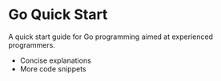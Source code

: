 # Go Quick Start

A quick start guide for Go programming aimed at experienced programmers.

* Concise explanations
* More code snippets



